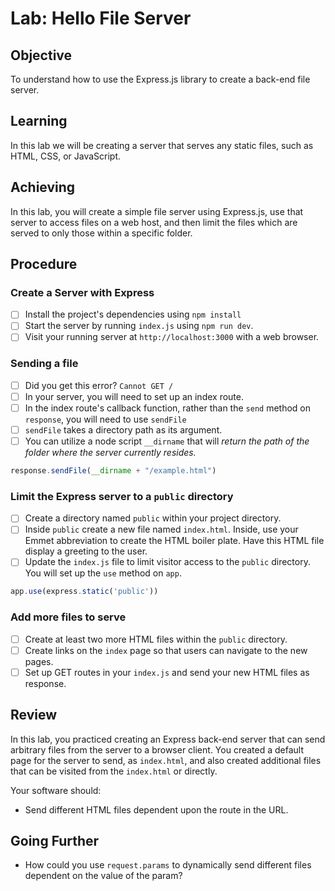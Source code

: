 # Lab: Hello File Server

## Objective

To understand how to use the Express.js library to create a back-end file server.

## Learning

In this lab we will be creating a server that serves any static files, such as HTML, CSS, or JavaScript.

## Achieving

In this lab, you will create a simple file server using Express.js, use that server to access files on a web host, and then limit the files which are served to only those within a specific folder.

## Procedure

### Create a Server with Express

- [ ] Install the project's dependencies using `npm install`
- [ ] Start the server by running `index.js` using `npm run dev`.
- [ ] Visit your running server at `http://localhost:3000` with a web browser.

### Sending a file

- [ ] Did you get this error? `Cannot GET /`
- [ ] In your server, you will need to set up an index route.
- [ ] In the index route's callback function, rather than the `send` method on `response`, you will need to use `sendFile`
- [ ] `sendFile` takes a directory path as its argument.
- [ ] You can utilize a node script `__dirname` that will _return the path of the folder where the server currently resides._
```js
response.sendFile(__dirname + "/example.html")
```
### Limit the Express server to a `public` directory

- [ ] Create a directory named `public` within your project directory.
- [ ] Inside `public` create a new file named `index.html`. Inside, use your Emmet abbreviation to create the HTML boiler plate. Have this HTML file display a greeting to the user.
- [ ] Update the `index.js` file to limit visitor access to the `public` directory. You will set up the `use` method on `app`.

```js
app.use(express.static('public'))
```

### Add more files to serve

- [ ] Create at least two more HTML files within the `public` directory.
- [ ] Create links on the `index` page so that users can navigate to the new pages.
- [ ] Set up GET routes in your `index.js` and send your new HTML files as response.

###

## Review

In this lab, you practiced creating an Express back-end server that can send arbitrary files from the server to a browser client. You created a default page for the server to send, as `index.html`, and also created additional files that can be visited from the `index.html` or directly.

Your software should:

- Send different HTML files dependent upon the route in the URL.

## Going Further

- How could you use `request.params` to dynamically send different files dependent on the value of the param?

